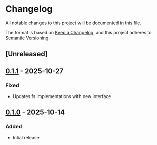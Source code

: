 # Changelog

All notable changes to this project will be documented in this file.

The format is based on [Keep a Changelog](https://keepachangelog.com/en/1.1.0/),
and this project adheres to [Semantic Versioning](https://semver.org/spec/v2.0.0.html).

## [Unreleased]

## [0.1.1] - 2025-10-27

### Fixed

- Updates fs implementations with new interface

## [0.1.0] - 2025-10-14

### Added

- Intial release

[0.1.1]: https://github.com/jmgilman/go/releases/tag/fs/fstest/v0.1.1
[0.1.0]: https://github.com/jmgilman/go/releases/tag/fs/fstest/v0.1.0